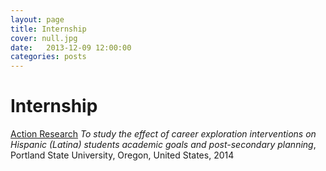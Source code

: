 ```yaml
---
layout: page
title: Internship
cover: null.jpg
date:   2013-12-09 12:00:00
categories: posts
---
```

# Internship

[Action Research](/assets/PSU-ActionResearch.pdf) *To study the effect of career exploration interventions on Hispanic (Latina) students academic goals and post-secondary planning*, Portland State University, Oregon, United States, 2014
